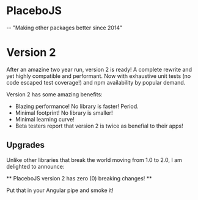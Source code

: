 # PlaceboJS

-- "Making other packages better since 2014"

# Version 2

After an amazine two year run, version 2 is ready! A complete rewrite
and yet highly compatible and performant. Now with exhaustive unit
tests (no code escaped test coverage!) and npm availability by popular
demand.

Version 2 has some amazing benefits:

 - Blazing performance! No library is faster! Period.
 - Minimal footprint! No library is smaller!
 - Minimal learning curve!
 - Beta testers report that version 2 is twice as benefial to their apps!

## Upgrades

Unlike other libraries that break the world moving from 1.0 to 2.0, I am
delighted to announce:

** PlaceboJS version 2 has zero (0) breaking changes! **

Put that in your Angular pipe and smoke it!
